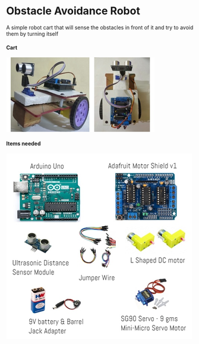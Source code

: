 # Obstacle Avoidance Robot

A simple robot cart that will sense the obstacles in front of it and try to avoid them by turning itself

#### Cart

![Screen](./images/cart.jpg)

#### Items needed

![Screen](./images/components.jpg)

